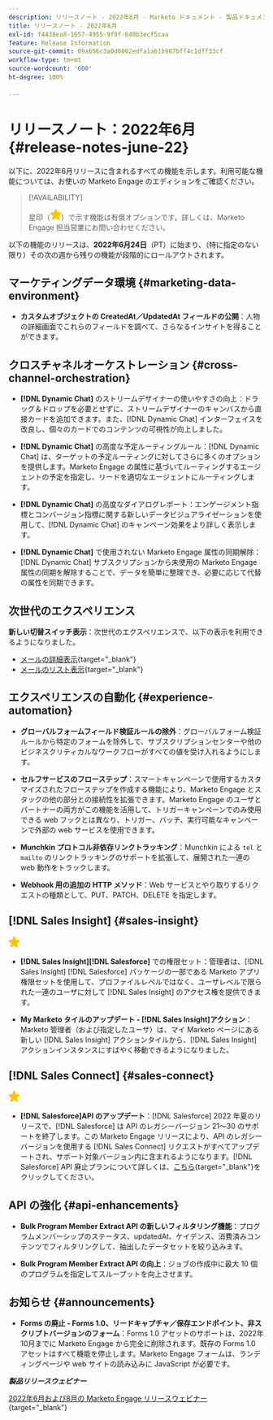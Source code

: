 ```yaml
---
description: リリースノート - 2022年6月 - Marketo ドキュメント - 製品ドキュメント
title: リリースノート - 2022年6月
exl-id: f4438ea8-1657-4955-9f9f-640b3ecf5caa
feature: Release Information
source-git-commit: 09a656c3a0d0002edfa1a61b987bff4c1dff33cf
workflow-type: tm+mt
source-wordcount: '600'
ht-degree: 100%

---
```


# リリースノート：2022年6月 {#release-notes-june-22}

以下に、2022年6月リリースに含まれるすべての機能を示します。利用可能な機能については、お使いの Marketo Engage のエディションをご確認ください。

>[!AVAILABILITY]
>
>星印（![星印](assets/yellow-star.png)）で示す機能は有償オプションです。詳しくは、Marketo Engage 担当営業にお問い合わせください。

以下の機能のリリースは、**2022年6月24日**（PT）に始まり、（特に指定のない限り）その次の週から残りの機能が段階的にロールアウトされます。

## マーケティングデータ環境 {#marketing-data-environment}

* **カスタムオブジェクトの CreatedAt／UpdatedAt フィールドの公開**：人物の詳細画面でこれらのフィールドを調べて、さらなるインサイトを得ることができます。

## クロスチャネルオーケストレーション {#cross-channel-orchestration}

* **[!DNL Dynamic Chat]** のストリームデザイナーの使いやすさの向上：ドラッグ＆ドロップを必要とせずに、ストリームデザイナーのキャンバスから直接カードを追加できます。また、[!DNL Dynamic Chat] インターフェイスを改良し、個々のカードでのコンテンツの可視性が向上しました。

* **[!DNL Dynamic Chat]** の高度な予定ルーティングルール：[!DNL Dynamic Chat] は、ターゲットの予定ルーティングに対してさらに多くのオプションを提供します。Marketo Engage の属性に基づいてルーティングするエージェントの予定を指定し、リードを適切なエージェントにルーティングします。

* **[!DNL Dynamic Chat]** の高度なダイアログレポート：エンゲージメント指標とコンバージョン指標に関する新しいデータビジュアライゼーションを使用して、[!DNL Dynamic Chat] のキャンペーン効果をより詳しく表示します。

* **[!DNL Dynamic Chat]** で使用されない Marketo Engage 属性の同期解除：[!DNL Dynamic Chat] サブスクリプションから未使用の Marketo Engage 属性の同期を解除することで、データを簡単に整理でき、必要に応じて代替の属性を同期できます。

## 次世代のエクスペリエンス

**新しい切替スイッチ表示**：次世代のエクスペリエンスで、以下の表示を利用できるようになりました。

* [メールの詳細表示](/help/marketo/product-docs/marketo-engage-modern-ux/toggle-switch.md#email-details-view){target="_blank"}
* [メールのリスト表示](/help/marketo/product-docs/marketo-engage-modern-ux/toggle-switch.md#email-list-view){target="_blank"}

## エクスペリエンスの自動化 {#experience-automation}

* **グローバルフォームフィールド検証ルールの除外**：グローバルフォーム検証ルールから特定のフォームを除外して、サブスクリプションセンターや他のビジネスクリティカルなワークフローがすべての値を受け入れるようにします。

* **セルフサービスのフローステップ**：スマートキャンペーンで使用するカスタマイズされたフローステップを作成する機能により、Marketo Engage とスタックの他の部分との接続性を拡張できます。Marketo Engage のユーザとパートナーの両方がこの機能を活用して、トリガーキャンペーンでのみ使用できる web フックとは異なり、トリガー、バッチ、実行可能なキャンペーンで外部の web サービスを使用できます。

* **Munchkin プロトコル非依存リンクトラッキング**：Munchkin による `tel` と `mailto` のリンクトラッキングのサポートを拡張して、展開された一連の web 動作をトラックします。

* **Webhook 用の追加の HTTP メソッド**：Web サービスとやり取りするリクエストの種類として、PUT、PATCH、DELETE を指定します。

## [!DNL Sales Insight] {#sales-insight}

![（星印）](assets/yellow-star.png)

* **[!DNL Sales Insight][!DNL Salesforce]** での権限セット：管理者は、[!DNL Sales Insight] [!DNL Salesforce] パッケージの一部である Marketo アプリ権限セットを使用して、プロファイルレベルではなく、ユーザレベルで限られた一連のユーザに対して [!DNL Sales Insight] のアクセス権を提供できます。

* **My Marketo タイルのアップデート - [!DNL Sales Insight]アクション**：Marketo 管理者（および指定したユーザ）は、マイ Marketo ページにある新しい [!DNL Sales Insight] アクションタイルから、[!DNL Sales Insight] アクションインスタンスにすばやく移動できるようになりました。

## [!DNL Sales Connect] {#sales-connect}

![（星印）](assets/yellow-star.png)

* **[!DNL Salesforce]API のアップデート**：[!DNL Salesforce] 2022 年夏のリリースで、[!DNL Salesforce] は API のレガシーバージョン 21～30 のサポートを終了します。この Marketo Engage リリースにより、API のレガシーバージョンを使用する [!DNL Sales Connect] リクエストがすべてアップデートされ、サポート対象バージョン内に含まれるようになります。[!DNL Salesforce] API 廃止プランについて詳しくは、[こちら](https://help.salesforce.com/s/articleView?language=en_US&type=1&id=000354473){target="_blank"}をクリックしてください。

## API の強化 {#api-enhancements}

* **Bulk Program Member Extract API の新しいフィルタリング機能**：プログラムメンバーシップのステータス、updatedAt、ケイデンス、消費済みコンテンツでフィルタリングして、抽出したデータセットを絞り込みます。

* **Bulk Program Member Extract API の向上**：ジョブの作成中に最大 10 個のプログラムを指定してスループットを向上させます。

## お知らせ {#announcements}

* **Forms の廃止 - Forms 1.0、リードキャプチャ／保存エンドポイント、非スクリプトバージョンのフォーム**：Forms 1.0 アセットのサポートは、2022年10月までに Marketo Engage から完全に削除されます。既存の Forms 1.0 アセットはすべて機能を停止します。Marketo Engage フォームは、ランディングページや web サイトの読み込みに JavaScript が必要です。

**_製品リリースウェビナー_**

[2022年6月および8月の Marketo Engage リリースウェビナー](https://engage.marketo.com/jp/2022_June_August_Release_Webinar_OnDemandPage.html){target="_blank"}
